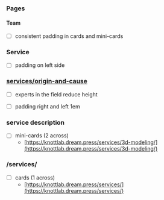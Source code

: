 ### Pages

#### Team
- [ ] consistent padding in cards and mini-cards

### Service
- [ ] padding on left side

### [services/origin-and-cause](https://knottlab.dream.press/services/origin-and-cause/)
- [ ] experts in the field reduce height
- [ ] padding right and left 1em


### service description
- [ ] mini-cards (2 across)
  - [https://knottlab.dream.press/services/3d-modeling/](https://knottlab.dream.press/services/3d-modeling/)


### /services/
- [ ] cards (1 across)
  - [https://knottlab.dream.press/services/](https://knottlab.dream.press/services/)
